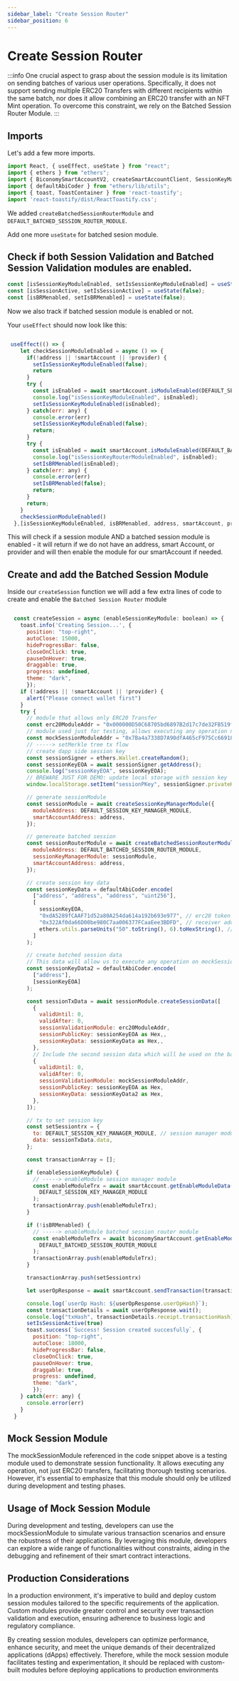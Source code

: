 ```yaml
---
sidebar_label: "Create Session Router"
sidebar_position: 6
---
```


# Create Session Router

:::info
One crucial aspect to grasp about the session module is its limitation on sending batches of various user operations. Specifically, it does not support sending multiple ERC20 Transfers with different recipients within the same batch, nor does it allow combining an ERC20 transfer with an NFT Mint operation. To overcome this constraint, we rely on the Batched Session Router Module.
:::

## Imports

Let's add a few more imports.

```javascript
import React, { useEffect, useState } from "react";
import { ethers } from "ethers";
import { BiconomySmartAccountV2, createSmartAccountClient, SessionKeyManagerModule, DEFAULT_SESSION_KEY_MANAGER_MODULE, createSessionKeyManagerModule, createBatchedSessionRouterModule, DEFAULT_BATCHED_SESSION_ROUTER_MODULE } from "@biconomy/account"
import { defaultAbiCoder } from "ethers/lib/utils";
import { toast, ToastContainer } from 'react-toastify';
import 'react-toastify/dist/ReactToastify.css';
```

We added `createBatchedSessionRouterModule` and `DEFAULT_BATCHED_SESSION_ROUTER_MODULE`.

Add one more `useState` for batched sesion module.

## Check if both Session Validation and Batched Session Validation modules are enabled.

```javascript
const [isSessionKeyModuleEnabled, setIsSessionKeyModuleEnabled] = useState(false);
const [isSessionActive, setIsSessionActive] = useState(false);
const [isBRMenabled, setIsBRMenabled] = useState(false);
```

Now we also track if batched session module is enabled or not.

Your `useEffect` should now look like this:

```javascript

 useEffect(() => {
    let checkSessionModuleEnabled = async () => {
      if(!address || !smartAccount || !provider) {
        setIsSessionKeyModuleEnabled(false);
        return
      }
      try {
        const isEnabled = await smartAccount.isModuleEnabled(DEFAULT_SESSION_KEY_MANAGER_MODULE)
        console.log("isSessionKeyModuleEnabled", isEnabled);
        setIsSessionKeyModuleEnabled(isEnabled);
      } catch(err: any) {
        console.error(err)
        setIsSessionKeyModuleEnabled(false);
        return;
      }
      try {
        const isEnabled = await smartAccount.isModuleEnabled(DEFAULT_BATCHED_SESSION_ROUTER_MODULE)
        console.log("isSessionKeyRouterModuleEnabled", isEnabled);
        setIsBRMenabled(isEnabled);
      } catch(err: any) {
        console.error(err)
        setIsBRMenabled(false);
        return;
      }
      return;
    }
    checkSessionModuleEnabled()
  },[isSessionKeyModuleEnabled, isBRMenabled, address, smartAccount, provider])

```

This will check if a session module AND a batched session module is enabled - it will return if we do not have an address, smart Account, or provider and will then enable the module for our smartAccount if needed.

## Create and add the Batched Session Module

Inside our `createSession` function we will add a few extra lines of code to create and enable the `Batched Session Router` module

```javascript

  const createSession = async (enableSessionKeyModule: boolean) => {
    toast.info('Creating Session...', {
      position: "top-right",
      autoClose: 15000,
      hideProgressBar: false,
      closeOnClick: true,
      pauseOnHover: true,
      draggable: true,
      progress: undefined,
      theme: "dark",
      });
    if (!address || !smartAccount || !provider) {
      alert("Please connect wallet first")
    }
    try {
      // module that allows only ERC20 Transfer
      const erc20ModuleAddr = "0x000000D50C68705bd6897B2d17c7de32FB519fDA"
      // module used just for testing, allows executing any operation not just ERC20 transfers
      const mockSessionModuleAddr = "0x7Ba4a7338D7A90dfA465cF975Cc6691812C3772E";
      // -----> setMerkle tree tx flow
      // create dapp side session key
      const sessionSigner = ethers.Wallet.createRandom();
      const sessionKeyEOA = await sessionSigner.getAddress();
      console.log("sessionKeyEOA", sessionKeyEOA);
      // BREWARE JUST FOR DEMO: update local storage with session key
      window.localStorage.setItem("sessionPKey", sessionSigner.privateKey);

      // generate sessionModule
      const sessionModule = await createSessionKeyManagerModule({
        moduleAddress: DEFAULT_SESSION_KEY_MANAGER_MODULE,
        smartAccountAddress: address,
      });

      // genereate batched session
      const sessionRouterModule = await createBatchedSessionRouterModule({
        moduleAddress: DEFAULT_BATCHED_SESSION_ROUTER_MODULE,
        sessionKeyManagerModule: sessionModule,
        smartAccountAddress: address,
      });

      // create session key data
      const sessionKeyData = defaultAbiCoder.encode(
        ["address", "address", "address", "uint256"],
        [
          sessionKeyEOA,
          "0xdA5289fCAAF71d52a80A254da614a192b693e977", // erc20 token address
          "0x322Af0da66D00be980C7aa006377FCaaEee3BDFD", // receiver address
          ethers.utils.parseUnits("50".toString(), 6).toHexString(), // 50 usdc amount
        ]
      );

      // create batched session data
      // This data will allow us to execute any operation on mockSessionModule as long as it comes from sessionKeyEOA
      const sessionKeyData2 = defaultAbiCoder.encode(
        ["address"],
        [sessionKeyEOA]
      );

      const sessionTxData = await sessionModule.createSessionData([
        {
          validUntil: 0,
          validAfter: 0,
          sessionValidationModule: erc20ModuleAddr,
          sessionPublicKey: sessionKeyEOA as Hex,,
          sessionKeyData: sessionKeyData as Hex,,
        },
        // Include the second session data which will be used on the batched session router
        {
          validUntil: 0,
          validAfter: 0,
          sessionValidationModule: mockSessionModuleAddr, 
          sessionPublicKey: sessionKeyEOA as Hex,
          sessionKeyData: sessionKeyData2 as Hex,
        },
      ]);

      // tx to set session key
      const setSessiontrx = {
        to: DEFAULT_SESSION_KEY_MANAGER_MODULE, // session manager module address
        data: sessionTxData.data,
      };

      const transactionArray = [];

      if (enableSessionKeyModule) {
        // -----> enableModule session manager module
        const enableModuleTrx = await smartAccount.getEnableModuleData(
          DEFAULT_SESSION_KEY_MANAGER_MODULE
        );
        transactionArray.push(enableModuleTrx);
      }

      if (!isBRMenabled) {
        // -----> enableModule batched session router module
        const enableModuleTrx = await biconomySmartAccount.getEnableModuleData(
          DEFAULT_BATCHED_SESSION_ROUTER_MODULE
        );
        transactionArray.push(enableModuleTrx);
      }

      transactionArray.push(setSessiontrx)

      let userOpResponse = await smartAccount.sendTransaction(transactionArray);

      console.log(`userOp Hash: ${userOpResponse.userOpHash}`);
      const transactionDetails = await userOpResponse.wait();
      console.log("txHash", transactionDetails.receipt.transactionHash);
      setIsSessionActive(true)
      toast.success(`Success! Session created succesfully`, {
        position: "top-right",
        autoClose: 18000,
        hideProgressBar: false,
        closeOnClick: true,
        pauseOnHover: true,
        draggable: true,
        progress: undefined,
        theme: "dark",
        });
    } catch(err: any) {
      console.error(err)
    }
  }

```

## Mock Session Module
The mockSessionModule referenced in the code snippet above is a testing module used to demonstrate session functionality. It allows executing any operation, not just ERC20 transfers, facilitating thorough testing scenarios. However, it's essential to emphasize that this module should only be utilized during development and testing phases.

## Usage of Mock Session Module
During development and testing, developers can use the mockSessionModule to simulate various transaction scenarios and ensure the robustness of their applications. By leveraging this module, developers can explore a wide range of functionalities without constraints, aiding in the debugging and refinement of their smart contract interactions.

## Production Considerations
In a production environment, it's imperative to build and deploy custom session modules tailored to the specific requirements of the application. Custom modules provide greater control and security over transaction validation and execution, ensuring adherence to business logic and regulatory compliance.

By creating session modules, developers can optimize performance, enhance security, and meet the unique demands of their decentralized applications (dApps) effectively. Therefore, while the mock session module facilitates testing and experimentation, it should be replaced with custom-built modules before deploying applications to production environments

